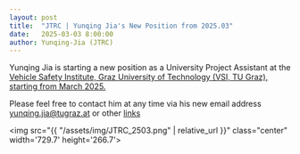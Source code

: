 ```yaml
---
layout: post
title:  "JTRC | Yunqing Jia's New Position from 2025.03"
date:   2025-03-03 8:00:00
author: Yunqing-Jia (JTRC)
---
```

<p>Yunqing Jia is starting a new position as a University Project Assistant at the <a href="https://www.tugraz.at/en/institutes/vsi/home">Vehicle Safety Institute, Graz University of Technology (VSI, TU Graz), starting from March 2025.</a></p>

<p>Please feel free to contact him at any time via his new email address <a href="mailto:yunqing.jia@tugraz.at">yunqing.jia@tugraz.at</a> or other <a href="https://yunqing-jia.github.io/JTRC/more/interlink/">links</a> </p>

<img src="{{ "/assets/img/JTRC_2503.png" | relative_url }}" class="center" width='729.7' height='266.7'>
